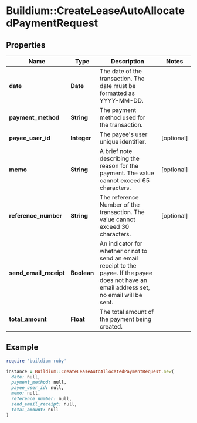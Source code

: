 # Buildium::CreateLeaseAutoAllocatedPaymentRequest

## Properties

| Name | Type | Description | Notes |
| ---- | ---- | ----------- | ----- |
| **date** | **Date** | The date of the transaction. The date must be formatted as YYYY-MM-DD. |  |
| **payment_method** | **String** | The payment method used for the transaction. |  |
| **payee_user_id** | **Integer** | The payee&#39;s user unique identifier. | [optional] |
| **memo** | **String** | A brief note describing the reason for the payment. The value cannot exceed 65 characters. | [optional] |
| **reference_number** | **String** | The reference Number of the transaction. The value cannot exceed 30 characters. | [optional] |
| **send_email_receipt** | **Boolean** | An indicator for whether or not to send an email receipt to the payee. If the payee does not have an email address set, no email will be sent. |  |
| **total_amount** | **Float** | The total amount of the payment being created. |  |

## Example

```ruby
require 'buildium-ruby'

instance = Buildium::CreateLeaseAutoAllocatedPaymentRequest.new(
  date: null,
  payment_method: null,
  payee_user_id: null,
  memo: null,
  reference_number: null,
  send_email_receipt: null,
  total_amount: null
)
```

